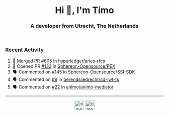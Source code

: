 <h1 align="center">Hi 👋, I'm Timo</h1>
<h3 align="center">A developer from Utrecht, The Netherlands</h3>
<br/>
<!-- https://github.com/rahuldkjain/github-profile-readme-generator --!>

<!--  <p align="left"><img src="https://github-readme-stats.vercel.app/api?username=timoglastra&show_icons=true&count_private=true&" alt="timoglastra" /></p> --!>

<!--
Github language stats
<p align="left"><img src="https://github-readme-stats.vercel.app/api/top-langs/?username=timoglastra&layout=compact" alt="timoglastra" /><p>
-->

<!-- Codestats language stats -->
<!-- <p align="left"><img src="https://codestats-readme.vercel.app/api/top-langs/?username=timoglastra&layout=compact&language_count=12" alt="timoglastra" /><p>    --!>
  
<h3>Recent Activity</h3>

<!--START_SECTION:activity-->
1. 🎉 Merged PR [#805](https://github.com/hyperledger/aries-rfcs/pull/805) in [hyperledger/aries-rfcs](https://github.com/hyperledger/aries-rfcs)
2. 💪 Opened PR [#132](https://github.com/Sphereon-Opensource/PEX/pull/132) in [Sphereon-Opensource/PEX](https://github.com/Sphereon-Opensource/PEX)
3. 🗣 Commented on [#145](https://github.com/Sphereon-Opensource/SSI-SDK/pull/145#issuecomment-1840222309) in [Sphereon-Opensource/SSI-SDK](https://github.com/Sphereon-Opensource/SSI-SDK)
4. 🗣 Commented on [#9](https://github.com/berendsliedrecht/sd-jwt-ts/pull/9#issuecomment-1838415966) in [berendsliedrecht/sd-jwt-ts](https://github.com/berendsliedrecht/sd-jwt-ts)
5. 🗣 Commented on [#22](https://github.com/animo/animo-mediator/issues/22#issuecomment-1838237485) in [animo/animo-mediator](https://github.com/animo/animo-mediator)
<!--END_SECTION:activity-->

---

<p align="center">
<a href="https://twitter.com/timoglastra" target="blank"><img align="center" src="https://cdn.jsdelivr.net/npm/simple-icons@3.0.1/icons/twitter.svg" alt="timoglastra" height="30" width="30" /></a>
<a href="https://linkedin.com/in/timoglastra" target="blank"><img align="center" src="https://cdn.jsdelivr.net/npm/simple-icons@3.0.1/icons/linkedin.svg" alt="timoglastra" height="30" width="30" /></a>
</p>




